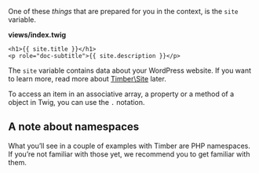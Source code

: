 

One of these *things* that are prepared for you in the context, is the `site` variable.

**views/index.twig**

```twig
<h1>{{ site.title }}</h1>
<p role="doc-subtitle">{{ site.description }}</p>
```

The `site` variable contains data about your WordPress website. If you want to learn more, read more about [Timber\Site](https://timber.github.io/docs/reference/timber-site/) later.

To access an item in an associative array, a property or a method of a object in Twig, you can use the `.` notation.


## A note about namespaces

What you’ll see in a couple of examples with Timber are PHP namespaces. If you’re not familiar with those yet, we recommend you to get familiar with them.
